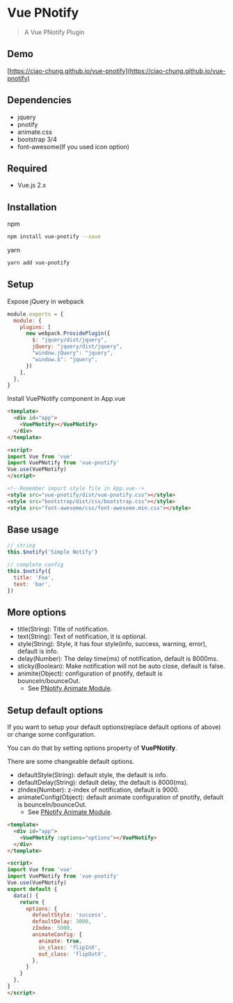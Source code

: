 # Vue PNotify

> A Vue PNotify Plugin

## Demo

[https://ciao-chung.github.io/vue-pnotify](https://ciao-chung.github.io/vue-pnotify)

## Dependencies

* jquery
* pnotify
* animate.css
* bootstrap 3/4
* font-awesome(If you used icon option)

## Required

* Vue.js 2.x
 
## Installation

npm 

```bash
npm install vue-pnotify --save
```

yarn

```bash
yarn add vue-pnotify
```

## Setup

Expose jQuery in webpack

```javascript
module.exports = {
  module: {
    plugins: [
      new webpack.ProvidePlugin({
        $: "jquery/dist/jquery",
        jQuery: "jquery/dist/jquery",
        "window.jQuery": "jquery",
        "window.$": "jquery",
      })
    ],
  },
}
```

Install VuePNotify component in App.vue

```html
<template>
  <div id="app">
    <VuePNotify></VuePNotify>
  </div>
</template>

<script>
import Vue from 'vue'
import VuePNotify from 'vue-pnotify'
Vue.use(VuePNotify)
</script>

<!--Remember import style file in App.vue-->
<style src="vue-pnotify/dist/vue-pnotify.css"></style>
<style src="bootstrap/dist/css/bootstrap.css"></style>
<style src="font-awesome/css/font-awesome.min.css"></style>
```

## Base usage

```javascript
// string
this.$notify('Simple Notify')

// complete config
this.$notify({
  title: 'Foo',
  text: 'bar',
})
```

## More options

* title(String): Title of notification.
* text(String): Text of notification, it is optional.
* style(String): Style, it has four style(info, success, warning, error), default is info.
* delay(Number): The delay time(ms) of notification, default is 8000ms.
* sticky(Boolean): Make notification will not be auto close, default is false.
* animite(Object): configuration of pnotify, default is bounceIn/bounceOut.
  * See [PNotify Animate Module](https://github.com/sciactive/pnotify#animate-module).

## Setup default options

If you want to setup your default options(replace default options of above) or change some configuration.

You can do that by setting options property of **VuePNotify**.

There are some changeable default options.

* defaultStyle(String): default style, the default is info.
* defaultDelay(String): default delay, the default is 8000(ms).
* zIndex(Number): z-index of notification, default is 9000.
* animateConfig(Object): default animate configuration of pnotify, default is bounceIn/bounceOut.
  * See [PNotify Animate Module](https://github.com/sciactive/pnotify#animate-module).

```html
<template>
  <div id="app">
    <VuePNotify :options="options"></VuePNotify>
  </div>
</template>

<script>
import Vue from 'vue'
import VuePNotify from 'vue-pnotify'
Vue.use(VuePNotify)
export default {
  data() {
    return {
      options: {
        defaultStyle: 'success',
        defaultDelay: 3000,
        zIndex: 5000,
        animateConfig: {
          animate: true,
          in_class: 'flipInX',
          out_class: 'flipOutX',
        },
      }
    }
  },
}
</script>
```
